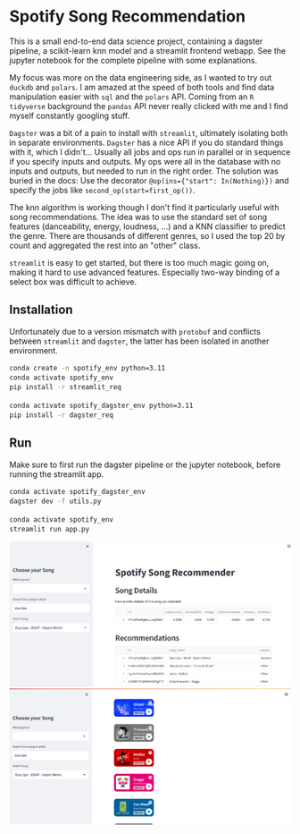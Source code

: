 # Spotify Song Recommendation

This is a small end-to-end data science project, containing a dagster pipeline, a scikit-learn knn model and a streamlit frontend webapp. See the jupyter notebook for the complete pipeline with some explanations. 

My focus was more on the data engineering side, as I wanted to try out `duckdb` and `polars`. I am amazed at the speed of both tools and find data manipulation easier with `sql` and the `polars` API. Coming from an `R tidyverse` background the `pandas` API never really clicked with me and I find myself constantly googling stuff.

`Dagster` was a bit of a pain to install with `streamlit`, ultimately isolating both in separate environments. `Dagster` has a nice API if you do standard things with it, which I didn't... Usually all jobs and ops run in parallel or in sequence if you specify inputs and outputs. My ops were all in the database with no inputs and outputs, but needed to run in the right order. The solution was buried in the docs: Use the decorator `@op(ins={"start": In(Nothing)})` and specify the jobs like `second_op(start=first_op())`. 

The knn algorithm is working though I don't find it particularly useful with song recommendations. The idea was to use the standard set of song features (danceability, energy, loudness, ...) and a KNN classifier to predict the genre. There are thousands of different genres, so I used the top 20 by count and aggregated the rest into an "other" class. 

`streamlit` is easy to get started, but there is too much magic going on, making it hard to use advanced features. Especially two-way binding of a select box was difficult to achieve. 


## Installation

Unfortunately due to a version mismatch with `protobuf` and conflicts between `streamlit` and `dagster`, the latter has been isolated in another environment. 

```sh
conda create -n spotify_env python=3.11
conda activate spotify_env
pip install -r streamlit_req

conda activate spotify_dagster_env python=3.11
pip install -r dagster_req
```

## Run

Make sure to first run the dagster pipeline or the jupyter notebook, before running the streamlit app.

```sh
conda activate spotify_dagster_env
dagster dev -f utils.py

conda activate spotify_env
streamlit run app.py
```


![Streamlit1](img/screen1.png)
![Streamlit2](img/screen2.png)
